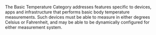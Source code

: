 The Basic Temperature Category addresses features specific to devices, apps and
infrastructure that performs basic body temperature measurements.  Such devices
must be able to measure in either degrees Celsius or Fahrenheit, and may be able to be
dynamically configured for either measurement system.

